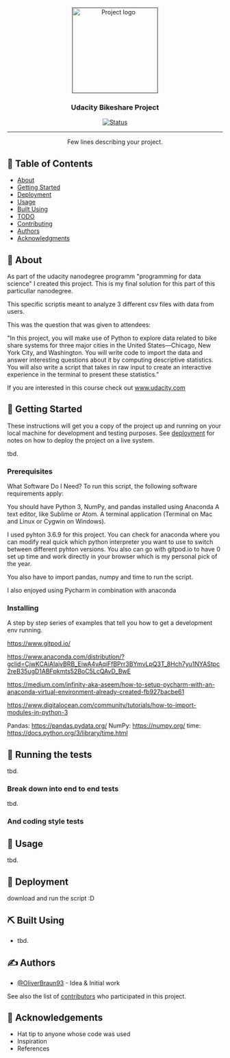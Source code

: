 <p align="center">
  <a href="" rel="noopener">
 <img width=200px height=200px src="https://i.imgur.com/6wj0hh6.jpg" alt="Project logo"></a>
</p>

<h3 align="center">Udacity Bikeshare Project</h3>

<div align="center">

[![Status](https://img.shields.io/badge/status-not__active-orange.svg)]()
<!--- [![GitHub Issues](https://img.shields.io/github/issues/kylelobo/The-Documentation-Compendium.svg)](https://github.com/kylelobo/The-Documentation-Compendium/issues)
#[![GitHub Pull Requests](https://img.shields.io/github/issues-pr/kylelobo/The-Documentation-Compendium.svg)](https://github.com/kylelobo/The-Documentation-Compendium/pulls)
#[![License](https://img.shields.io/badge/license-MIT-blue.svg)](/LICENSE) --->

</div>

---

<p align="center"> Few lines describing your project.
    <br> 
</p>

## 📝 Table of Contents

- [About](#about)
- [Getting Started](#getting_started)
- [Deployment](#deployment)
- [Usage](#usage)
- [Built Using](#built_using)
- [TODO](../TODO.md)
- [Contributing](../CONTRIBUTING.md)
- [Authors](#authors)
- [Acknowledgments](#acknowledgement)

## 🧐 About <a name = "about"></a>

As part of the udacity nanodegree programm "programming for data science" I created this project. This is my final solution for this part of this particullar nanodegree. 

This specific scriptis meant to analyze 3 different csv files with data from users.

This was the question that was given to attendees: 

"In this project, you will make use of Python to explore data related to bike share systems for three major cities in the United States—Chicago, New York City, and Washington. You will write code to import the data and answer interesting questions about it by computing descriptive statistics. You will also write a script that takes in raw input to create an interactive experience in the terminal to present these statistics."

If you are interested in this course check out www.udacity.com

## 🏁 Getting Started <a name = "getting_started"></a>

These instructions will get you a copy of the project up and running on your local machine for development and testing purposes. See [deployment](#deployment) for notes on how to deploy the project on a live system.

tbd.

### Prerequisites

What Software Do I Need?
To run this script, the following software requirements apply:

You should have Python 3, NumPy, and pandas installed using Anaconda
A text editor, like Sublime or Atom.
A terminal application (Terminal on Mac and Linux or Cygwin on Windows).

I used pyhton 3.6.9 for this project. You can check for anaconda where you can modify real quick which python interpreter you want to use to switch between different pyhton versions. 
You also can go with gitpod.io to have 0 set up time and work directly in your browser which is my personal pick of the year. 

You also have to import pandas, numpy and time to run the script.

I also enjoyed using Pycharm in combination with anaconda

### Installing

A step by step series of examples that tell you how to get a development env running.

https://www.gitpod.io/ 

https://www.anaconda.com/distribution/?gclid=CjwKCAiAlajvBRB_EiwA4vAqiFfBPrr3BYmvLpQ3T_8Hch7yu1NYAStpc2reB35ugD1ABFpkmts52BoC5LcQAvD_BwE

https://medium.com/infinity-aka-aseem/how-to-setup-pycharm-with-an-anaconda-virtual-environment-already-created-fb927bacbe61

https://www.digitalocean.com/community/tutorials/how-to-import-modules-in-python-3

Pandas: https://pandas.pydata.org/
NumPy: https://numpy.org/
time: https://docs.python.org/3/library/time.html


## 🔧 Running the tests <a name = "tests"></a>

tbd.

### Break down into end to end tests

tbd.

### And coding style tests


## 🎈 Usage <a name="usage"></a>

tbd.

## 🚀 Deployment <a name = "deployment"></a>

download and run the script :D

## ⛏️ Built Using <a name = "built_using"></a>

- tbd.

## ✍️ Authors <a name = "authors"></a>

- [@OliverBraun93](https://github.com/Browniver) - Idea & Initial work

See also the list of [contributors](https://github.com/Browniver) who participated in this project.

## 🎉 Acknowledgements <a name = "acknowledgement"></a>

- Hat tip to anyone whose code was used
- Inspiration
- References
